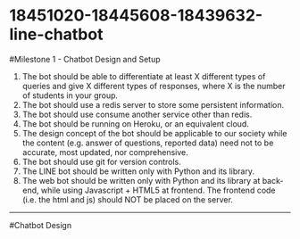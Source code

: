 # 18451020-18445608-18439632-line-chatbot
#Milestone 1 - Chatbot Design and Setup
1. The bot should be able to differentiate at least X different types of queries and give X different types of
responses, where X is the number of students in your group.
2. The bot should use a redis server to store some persistent information.
3. The bot should use consume another service other than redis.
4. The bot should be running on Heroku, or an equivalent cloud.
5. The design concept of the bot should be applicable to our society while the content (e.g. answer of
questions, reported data) need not to be accurate, most updated, nor comprehensive.
6. The bot should use git for version controls.
7. The LINE bot should be written only with Python and its library.
8. The web bot should be written only with Python and its library at back-end, while using Javascript +
HTML5 at frontend. The frontend code (i.e. the html and js) should NOT be placed on the server.

-----------------------------------------------------------------------------
#Chatbot Design



